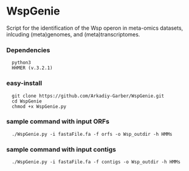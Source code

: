# WspGenie

Script for the identification of the Wsp operon in meta-omics datasets, inlcuding (meta)genomes, and (meta)transcriptomes.

### Dependencies
      python3
      HHMER (v.3.2.1)

### easy-install
      git clone https://github.com/Arkadiy-Garber/WspGenie.git
      cd WspGenie
      chmod +x WspGenie.py

### sample command with input ORFs
      ./WspGenie.py -i fastaFile.fa -f orfs -o Wsp_outdir -h HMMs

### sample command with input contigs
      ./WspGenie.py -i fastaFile.fa -f contigs -o Wsp_outdir -h HMMs
